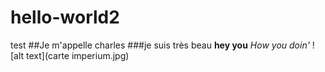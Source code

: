 # hello-world2
test
##Je m'appelle charles
###je suis très beau
**hey you**
*How you doin'*
![alt text](carte imperium.jpg)
